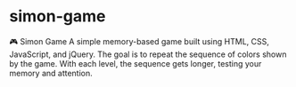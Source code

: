 # simon-game
🎮 Simon Game  A simple memory-based game built using HTML, CSS, JavaScript, and jQuery. The goal is to repeat the sequence of colors shown by the game. With each level, the sequence gets longer, testing your memory and attention.
